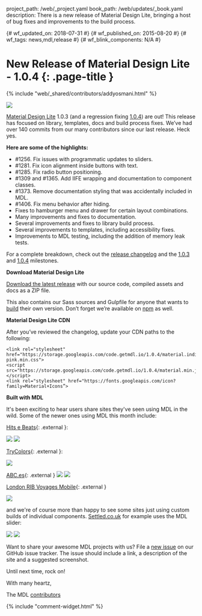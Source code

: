 project_path: /web/_project.yaml
book_path: /web/updates/_book.yaml
description: There is a new release of Material Design Lite, bringing a host of bug fixes and improvements to the build process.

{# wf_updated_on: 2018-07-31 #}
{# wf_published_on: 2015-08-20 #}
{# wf_tags: news,mdl,release #}
{# wf_blink_components: N/A #}

# New Release of Material Design Lite - 1.0.4 {: .page-title }

{% include "web/_shared/contributors/addyosmani.html" %}


![](/web/updates/images/2015-08-21-new-mdl-release/mdlsite.jpg)

[Material Design Lite](http://getmdl.io) 1.0.3 (and a regression fixing [1.0.4](https://github.com/google/material-design-lite/releases/tag/v1.0.4)) are out! This release has focused on library, templates, docs and build process fixes. We’ve had over 140 commits from our many contributors since our last release. Heck yes.

**Here are some of the highlights:**

- \#1256. Fix issues with programmatic updates to sliders.
- \#1281. Fix icon alignment inside buttons with text.
- \#1285. Fix radio button positioning.
- \#1309 and \#1365. Add IIFE wrapping and documentation to component classes.
- \#1373. Remove documentation styling that was accidentally included in MDL.
- \#1406. Fix menu behavior after hiding.
- Fixes to hamburger menu and drawer for certain layout combinations.
- Many improvements and fixes to documentation.
- Several improvements and fixes to library build process.
- Several improvements to templates, including accessibility fixes.
- Improvements to MDL testing, including the addition of memory leak tests.

For a complete breakdown, check out the [release changelog](https://github.com/google/material-design-lite/compare/379151006ff7c6f482c8c1d539c544666f66894c...1340d2c20b34725393df1e35c0458df698202d5d) and the [1.0.3](https://github.com/google/material-design-lite/issues?q=milestone%3A1.0.3+is%3Aclosed) and [1.0.4](https://github.com/google/material-design-lite/milestones/1.0.4) milestones.

**Download Material Design Lite**

[Download the latest release](https://storage.googleapis.com/code.getmdl.io/1.0.4/mdl.zip) with our source code, compiled assets and docs as a ZIP file.

This also contains our Sass sources and Gulpfile for anyone that wants to [build](https://github.com/google/material-design-lite#build) their own version. Don’t forget we’re
available on [npm](https://npmjs.org/package/material-design-lite) as well.

**Material Design Lite CDN**

After you’ve reviewed the changelog, update your CDN paths to the following:


    <link rel="stylesheet" href="https://storage.googleapis.com/code.getmdl.io/1.0.4/material.indigo-pink.min.css">
    <script src="https://storage.googleapis.com/code.getmdl.io/1.0.4/material.min.js"></script>
    <link rel="stylesheet" href="https://fonts.googleapis.com/icon?family=Material+Icons”>
    

**Built with MDL**

It's been exciting to hear users share sites they've seen using MDL in the wild. Some of the newer ones using MDL this month include:

[Hits e Beats](http://www.hitsebeats.info/){: .external }:

![](/web/updates/images/2015-08-21-new-mdl-release/hits-e-beats-1.jpg)
![](/web/updates/images/2015-08-21-new-mdl-release/hits-e-beats-2.jpg)

[TryColors](http://trycolors.com/){: .external }:

![](/web/updates/images/2015-08-21-new-mdl-release/trycolors.jpg)

[ABC.es](http://www.abc.es/gasolineras/){: .external }
![](/web/updates/images/2015-08-21-new-mdl-release/abc-es-1.jpg)
![](/web/updates/images/2015-08-21-new-mdl-release/abc-es-2.jpg)

[London RIB Voyages Mobile](http://www.londonribvoyages.com/mobile/){: .external }

![](/web/updates/images/2015-08-21-new-mdl-release/rib.jpg)

and we're of course more than happy to see some sites just using custom builds of individual components. [Settled.co.uk](http://settled.co.uk) for example uses the MDL slider:

![](/web/updates/images/2015-08-21-new-mdl-release/settled.jpg)
![](/web/updates/images/2015-08-21-new-mdl-release/slider.png)

Want to share your awesome MDL projects with us? File a [new issue](https://github.com/Google/material-design-lite/issues/new?title=Site%20Showcase%20Request&body=Please%20include:%0A*%20Description%0A*%20Primary%20Link%0A*%20Screenshot) on our GitHub issue tracker. The issue should include a link, a description of the site and a suggested screenshot.

Until next time, rock on!

With many heartz,

The MDL [contributors](https://github.com/google/material-design-lite/graphs/contributors)


{% include "comment-widget.html" %}
